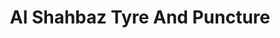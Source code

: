 ---
title: "Al Shahbaz Tyre And Puncture"
url: /karachi/al-shahbaz-tyre-and-puncture/
shop: Reifen
---